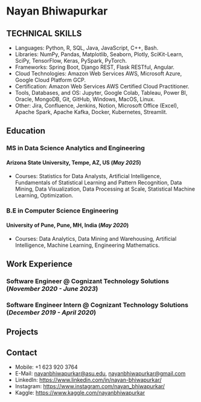 # Nayan Bhiwapurkar 




## TECHNICAL SKILLS
- Languages: Python, R, SQL, Java, JavaScript, C++, Bash.
- Libraries: NumPy, Pandas, Matplotlib, Seaborn, Plotly, SciKit-Learn, SciPy, TensorFlow, Keras, PySpark, PyTorch.
- Frameworks: Spring Boot, Django REST, Flask RESTful, Angular.
- Cloud Technologies: Amazon Web Services AWS, Microsoft Azure, Google Cloud Platform GCP.
- Certification: Amazon Web Services AWS Certified Cloud Practitioner.
- Tools, Databases, and OS: Jupyter, Google Colab, Tableau, Power BI, Oracle, MongoDB, Git, GitHub, Windows, MacOS, Linux.
- Other: Jira, Confluence, Jenkins, Notion, Microsoft Office (Excel), Apache Spark, Apache Kafka, Docker, Kubernetes, Streamlit.




## Education

### MS in Data Science Analytics and Engineering 
#### Arizona State University, Tempe, AZ, US (_May 2025_)
- Courses: Statistics for Data Analysts, Artificial Intelligence, Fundamentals of Statistical Learning and Pattern Recognition, Data
Mining, Data Visualization, Data Processing at Scale, Statistical Machine Learning, Optimization.

### B.E in Computer Science Engineering
#### University of Pune, Pune, MH, India (_May 2020_)
- Courses: Data Analytics, Data Mining and Warehousing, Artificial Intelligence, Machine Learning, Engineering Mathematics.




## Work Experience

### Software Engineer @ Cognizant Technology Solutions (_November 2020 - June 2023_)

### Software Engineer Intern @ Cognizant Technology Solutions (_December 2019 - April 2020_)





## Projects





## Contact

- Mobile: +1 623 920 3764
- E-Mail: nayanbhiwapurkar@asu.edu, nayanbhiwapurkar@gmail.com 
- LinkedIn: https://www.linkedin.com/in/nayan-bhiwapurkar/
- Instagram: https://www.instagram.com/nayan_bhiwapurkar/
- Kaggle: https://www.kaggle.com/nayanbhiwapurkar

